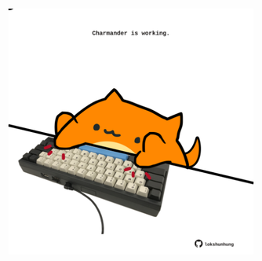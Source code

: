 <!-- built at 13/02/2023, 23:00:45 UTC -->
<p align="center">
  <img width="500" height="500" src="./ReadmeImage.svg">
</p>
